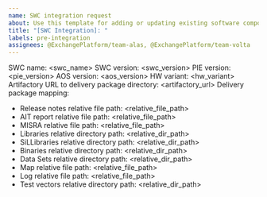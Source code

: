 ```yaml
---
name: SWC integration request
about: Use this template for adding or updating existing software components.
title: "[SWC Integration]: "
labels: pre-integration
assignees: @ExchangePlatform/team-alas, @ExchangePlatform/team-volta
---
```


SWC name: <swc_name>
SWC version: <swc_version>
PIE version: <pie_version>
AOS version: <aos_version>
HW variant: <hw_variant>
Artifactory URL to delivery package directory: <artifactory_url>
Delivery package mapping:
*    Release notes relative file path: <relative_file_path>
*    AIT report relative file path: <relative_file_path>
*    MISRA relative file path: <relative_file_path>
*    Libraries relative directory path: <relative_dir_path>
*    SiLLibraries relative directory path: <relative_dir_path>
*    Binaries relative directory path: <relative_dir_path>
*    Data Sets relative directory path: <relative_dir_path>
*    Map relative file path: <relative_file_path>
*    Log relative file path: <relative_file_path>
*    Test vectors relative directory path: <relative_dir_path>
